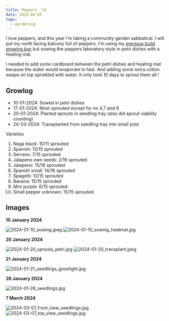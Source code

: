 ```yaml
---
title: Peppers '24
date: 2024-04-05
tags:
  - gardening
---
```


I love peppers, and this year i'm taking a community garden sabbatical. I will put my north facing balcony full of peppers. I'm using my [previous build growing box](/post/grow-and-go-prototype/) but sowing the peppers laboratory style in petri dishes with a heating mat.

I needed to add some cardboard between the petri dishes and heating mat because the water would evaporate to fast. And adding some extra cotton swaps on top sprinkled with water. It only took 10 days to sprout them all !

## Growlog

* 10-01-2024: Sowed in petri dishes
* 17-01-2024: Most sprouted except for no 4,7 and 9
* 20-01-2024: Planted sprouts in seedling tray (also did sprout viability counting)
* 24-03-2024: Transplanted from seedling tray into small pots

Varieties

1. Naga black: 10/11 sprouted
2. Spanish: 13/15 sprouted
3. Serrano: 7/15 sprouted
4. Jalapeno own seeds: 2/16 sprouted 
5. Jalapeno: 15/16 sprouted
6. Spanish small: 14/16 sprouted
7. Spagetti: 13/15 sprouted
8. Banana: 15/15 sprouted
9. Mini purple: 6/15 sprouted
10. Small pepper unknown: 15/15 sprouted


## Images

**10 January 2024**

![2024-01-10_sowing.jpeg](/images/peppers-2024/2024-01-10_sowing.jpeg)
![2024-01-10_sowing_heatmat.jpg](/images/peppers-2024/2024-01-10_sowing_heatmat.jpg)

**20 January 2024**

![2024-01-20_sprouts_petri.jpg](/images/peppers-2024/2024-01-20_sprouts_petri.jpg)
![2024-01-20_transplant.jpeg](/images/peppers-2024/2024-01-20_transplant.jpeg)

**21 January 2024**

![2024-01-21_seedlings_growlight.jpg](/images/peppers-2024/2024-01-21_seedlings_growlight.jpg)

**28 January 2024**

![2024-01-28_seedlings.jpg](/images/peppers-2024/2024-01-28_seedlings.jpg)

**7 March 2024**

![2024-03-07_front_view_seedlings.jpg](/images/peppers-2024/2024-03-07_front_view_seedlings.jpg)
![2024-03-07_top_view_seedlings.jpg](/images/peppers-2024/2024-03-07_top_view_seedlings.jpg)
